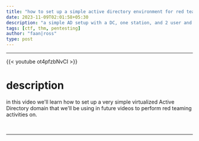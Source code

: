 ```yaml
---
title: "how to set up a simple active directory environment for red teaming"
date: 2023-11-09T02:01:58+05:30
description: "a simple AD setup with a DC, one station, and 2 user and 2 admin accounts."
tags: [ctf, thm, pentesting]
author: "faan|ross"
type: post
---
```


*** 

{{< youtube ot4pfzbNvCI >}}

# description
in this video we'll learn how to set up a very simple virtualized Active Directory domain that we'll be using in future videos to perform red teaming activities on. 

&nbsp; 
***
















